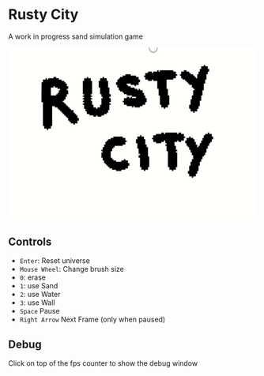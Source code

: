# Rusty City
A work in progress sand simulation game

![](./assets/demo.gif)

## Controls

- `Enter`: Reset universe
- `Mouse Wheel`: Change brush size
- `0`: erase
- `1`: use Sand
- `2`: use Water
- `3`: use Wall
- `Space` Pause
- `Right Arrow` Next Frame (only when paused)

## Debug

Click on top of the fps counter to show the debug window
